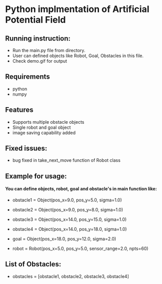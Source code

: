 # Python implmentation of Artificial Potential Field

## Running instruction:
- Run the main.py file from directory. 
- User can defined objects like Robot, Goal, Obstacles in this file.
- Check demo.gif for output

## Requirements
- python
- numpy

## Features
- Supports multiple obstacle objects 
- Single robot and goal object
- image saving capability added

## Fixed issues:
- bug fixed in take_next_move function of Robot class

## Example for usage: 
#### You can define objects, robot, goal and obstacle's in main function like:
- obstacle1 = Object(pos_x=9.0, pos_y=5.0, sigma=1.0)
- obstacle2 = Object(pos_x=9.0, pos_y=8.0, sigma=1.0)
- obstacle3 = Object(pos_x=14.0, pos_y=15.0, sigma=1.0)
- obstacle4 = Object(pos_x=14.0, pos_y=18.0, sigma=1.0)
    
- goal = Object(pos_x=18.0, pos_y=12.0, sigma=2.0)

- robot = Robot(pos_x=5.0, pos_y=5.0, sensor_range=2.0, npts=60)

## List of Obstacles:
- obstacles = [obstacle1, obstacle2, obstacle3, obstacle4]
